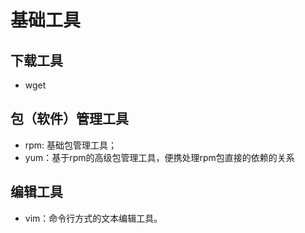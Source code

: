 # 基础工具

## 下载工具

* wget

## 包（软件）管理工具

* rpm: 基础包管理工具；
* yum：基于rpm的高级包管理工具，便携处理rpm包直接的依赖的关系

## 编辑工具

* vim：命令行方式的文本编辑工具。
